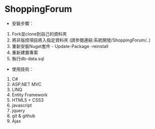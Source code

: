 # ShoppingForum
* 安裝步驟：
1. Fork並clone到自己的資料夾
2. 將非版控項目將入指定資料夾 (請參閱連結:系統開發/ShoppingForum/..)
3. 重新安裝Nuget套件 - Update-Package -reinstall
4. 重新建置專案
5. 執行db-data.sql

* 使用技術：
1. C#
2. ASP.NET MVC
3. LINQ
4. Entity Framework
5. HTML5 + CSS3
6. javascript
7. jquery
8. git & github
9. Ajax
